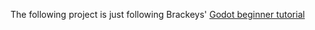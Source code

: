 The following project is just following Brackeys' [Godot beginner tutorial](https://www.youtube.com/watch?v=LOhfqjmasi0)

